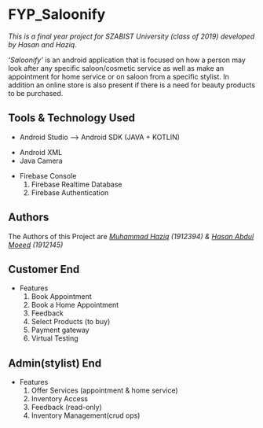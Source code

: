 # FYP_Saloonify
*This is a final year project for SZABIST University (class of 2019) developed  by Hasan and Haziq.*

*‘Saloonify’* is an android application that is focused on how a person may look after any specific saloon/cosmetic service as well as make an appointment for home service or on saloon from a specific stylist. In addition an online store is also present if there is a need for beauty products to be purchased.

## Tools & Technology Used
- Android Studio --> Android SDK (JAVA + KOTLIN)
* Android XML
* Java Camera
+ Firebase Console
  1) Firebase Realtime Database
  2) Firebase Authentication
  
  
## Authors

The Authors of this Project are *[Muhammad Haziq](https://github.com/mmhaziq) (1912394) & [Hasan Abdul Moeed](https://github.com/Ha5anKhan) (1912145)*

## Customer End
+ Features
  1) Book Appointment
  2) Book a Home Appointment
  3) Feedback
  4) Select Products (to buy)
  5) Payment gateway
  6) Virtual Testing
 
## Admin(stylist) End
+ Features
  1) Offer Services (appointment & home service)  
  2) Inventory Access  
  3) Feedback (read-only)
  4) Inventory Management(crud ops)
